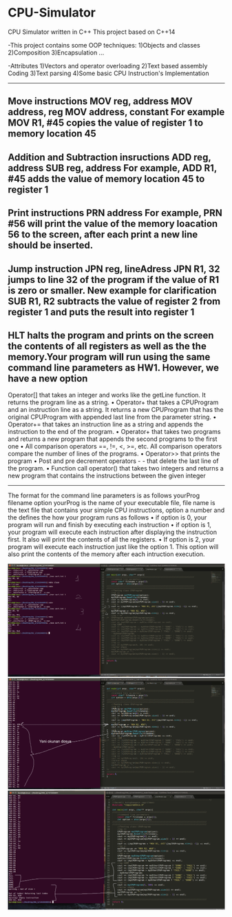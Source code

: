 # CPU-Simulator
CPU Simulator written in C++
This project based on C++14

-This project contains some OOP techniques:
1)Objects and classes
2)Composition
3)Encapsulation
...

-Attributes
1)Vectors and operator overloading
2)Text based assembly Coding
3)Text parsing
4)Some basic CPU Instruction's Implementation


------------------
Move instructions
MOV reg, address
MOV address, reg
MOV address, constant
For example MOV R1, #45 copies the value of register 1 to memory location 45
-----------------
Addition and Subtraction insructions
ADD reg, address
SUB reg, address
For example, ADD R1, #45 adds the value of memory location 45 to register 1
-----------------
Print instructions
PRN address
For example, PRN #56 will print the value of the memory loacation 56 to the screen, after each print
a new line should be inserted.
-----------------
Jump instruction
JPN reg, lineAdress
JPN R1, 32 jumps to line 32 of the program if the value of R1 is zero or smaller.
New example for clarification
SUB R1, R2 subtracts the value of register 2 from register 1 and puts the result into register 1
-------------------
HLT
halts the program and prints on the screen the contents of all registers as well as the the memory.Your program will run using the same command line parameters as HW1. However, we have a new
option
------------------

Operator[] that takes an integer and works like the getLine function. It returns the program
line as a string.
• Operator+ that takes a CPUProgram and an instruction line as a string. It returns a new
CPUProgram that has the original CPUProgram with appended last line from the parameter
string.
• Operator+= that takes an instruction line as a string and appends the instruction to the end of
the program.
• Operator+ that takes two programs and returns a new program that appends the second
programs to the first one
• All comparison operators ==, !=, <, >=, etc. All comparison operators compare the number of
lines of the programs.
• Operator>> that prints the program
• Post and pre decrement operators - - that delete the last line of the program.
• Function call operator() that takes two integers and returns a new program that contains the
instructions between the given integer

--------------------------------------------------
The format for the command line parameters is as follows
yourProg filename option
yourProg is the name of your executable file, file name is the text file that contains your simple CPU
instructions, option a number and the defines the how your program runs as follows
• if option is 0, your program will run and finish by executing each instruction
• if option is 1, your program will execute each instruction after displaying the instruction first.
It also will print the contents of all the registers.
• If option is 2, your program will execute each instruction just like the option 1. This option
will also print the contents of the memory after each intruction execution.

![Alt text](https://github.com/Burakdemirci/CPU-Simulator/blob/master/test_1.jpg "TEST 1")
![Alt text](https://github.com/Burakdemirci/CPU-Simulator/blob/master/test_2.jpg "TEST 2")
![Alt text](https://github.com/Burakdemirci/CPU-Simulator/blob/master/test_3.PNG "TEST 3")

